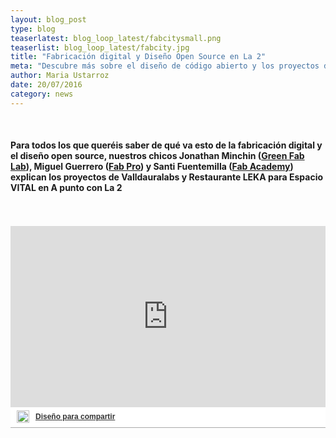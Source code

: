```yaml
---
layout: blog_post
type: blog
teaserlatest: blog_loop_latest/fabcitysmall.png
teaserlist: blog_loop_latest/fabcity.jpg
title: "Fabricación digital y Diseño Open Source en La 2"
meta: "Descubre más sobre el diseño de código abierto y los proyectos de Valldauralabs y Restaurante LEKA"
author: Maria Ustarroz
date: 20/07/2016
category: news
---
```



<br>
<h4>Para todos los que queréis saber de qué va esto de la fabricación digital y el diseño open source, nuestros chicos Jonathan Minchin (<a href="http://greenfablab.org/">Green Fab Lab</a>), Miguel Guerrero (<a href="http://fablabbcn.org/fab_pro.html">Fab Pro</a>) y Santi Fuentemilla (<a href="http://fablabbcn.org/fab_academy.html">Fab Academy</a>) explican los proyectos de Valldauralabs y Restaurante LEKA para Espacio VITAL en A punto con La 2</h4><br>
<br>

<div  style="width:100%;padding-top:64%;position:relative;border-bottom:1px solid #aaa;display:inline-block;background:#eee;background:rgba(255,255,255,0.9);"  >
<iframe frameborder="0" src="http://www.rtve.es/drmn/embed/video/3660211"
          name="Diseño para compartir" scrolling="no" style="width:100%;height:90%;position:absolute;left:0;top:0;overflow:hidden;"  ></iframe>
  <div style="position:absolute;bottom:0;left:0;font-family:arial,helvetica,sans-serif;font-size:12px;line-height:1.833;display:inline-block;padding:5px 0 5px 10px;">
    <span style="float:left;margin-right:10px;"><img
               style="height:20px;width:auto;background: transparent;padding:0;margin:0;"
               src="http://img.irtve.es/css/rtve.commons/rtve.header.footer/i/logoRTVEes.png"></span> <a
           style="color:#333;font-weight:bold;" title="Diseño para compartir"
           href="http://www.rtve.es/alacarta/videos/a-punto-con-la-2/punto-la2-espaciovital-12jul/3660211/"><strong>Diseño para compartir</strong></a></div>
</div>


<br>